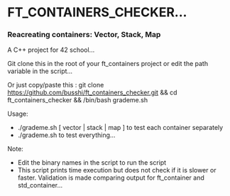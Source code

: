 # FT_CONTAINERS_CHECKER...

### Reacreating containers: Vector, Stack, Map

A C++ project for 42 school...

Git clone this in the root of your ft_containers project or edit the path variable in the script...

Or just copy/paste this :
git clone https://github.com/busshi/ft_containers_checker.git && cd ft_containers_checker && /bin/bash grademe.sh


Usage:
- ./grademe.sh [ vector | stack | map ] to test each container separately
- ./grademe.sh to test everything...


Note:
- Edit the binary names in the script to run the script
- This script prints time execution but does not check if it is slower or faster. Validation is made comparing output for ft_container and std_container...
